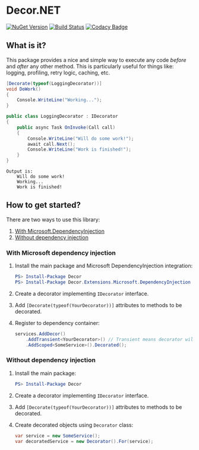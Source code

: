 # Decor.NET
[![NuGet Version](https://img.shields.io/nuget/v/Decor.svg)](https://www.nuget.org/packages/Decor "NuGet Version")
[![Build Status](https://travis-ci.org/lawrence-laz/Decor.NET.svg?branch=master)](https://travis-ci.org/lawrence-laz/Decor.NET)
[![Codacy Badge](https://api.codacy.com/project/badge/Grade/16ff5fdad18d41879814228d78e754d1)](https://www.codacy.com/manual/lawrence-laz/Decor.NET?utm_source=github.com&amp;utm_medium=referral&amp;utm_content=lawrence-laz/Decor.NET&amp;utm_campaign=Badge_Grade)

## What is it?
This package provides a nice and simple way to execute any code *before* and *after* any other method. This is particularly useful for things like: logging, profiling, retry logic, caching, etc.

```csharp
[Decorate(typeof(LoggingDecorator))]
void DoWork() 
{
    Console.WriteLine("Working...");
}
```

```csharp
public class LoggingDecorator : IDecorator
{    
    public async Task OnInvoke(Call call)
    {
        Console.WriteLine("Will do some work!");
        await call.Next();
        Console.WriteLine("Work is finished!");
    }
}
```

```text
Output is:
    Will do some work!
    Working...
    Work is finished!
```

## How to get started?
There are two ways to use this library:
1. [With Microsoft.DependencyInjection](#with-microsoft-dependency-injection)
2. [Without dependency injection](#without-dependency-injection)

### With Microsoft dependency injection
1.  Install the main package and Microsoft DependencyInjection integration:
    ```powershell
    PS> Install-Package Decor
    PS> Install-Package Decor.Extensions.Microsoft.DependencyInjection
    ```

2.  Create a decorator implementing `IDecorator` interface.

3.  Add `[Decorate(typeof(YourDecorator))]` attributes to methods to be decorated.

4.  Register to dependency container:
    ```csharp
    services.AddDecor()
        .AddTransient<YourDecorator>() // Transient means decorator will inherit target's lifetime.
        .AddScoped<SomeService>().Decorated(); 
    ```

### Without dependency injection
1.  Install the main package:
    ```powershell
    PS> Install-Package Decor
    ```

2.  Create a decorator implementing `IDecorator` interface.

3.  Add `[Decorate(typeof(YourDecorator))]` attributes to methods to be decorated.

4.  Create decorated objects using `Decorator` class:
    ```csharp
    var service = new SomeService();
    var decoratedService = new Decorator().For(service);
    ```
